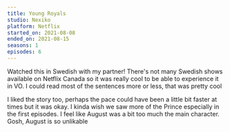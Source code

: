 ```yaml
---
title: Young Royals
studio: Nexiko
platform: Netflix
started_on: 2021-08-08
ended_on: 2021-08-15
seasons: 1
episodes: 6
---
```


Watched this in Swedish with my partner! There's not many Swedish shows available on Netflix Canada so it was really cool to be able to experience it in VO. I could read most of the sentences more or less, that was pretty cool

I liked the story too, perhaps the pace could have been a little bit faster at times but it was okay. I kinda wish we saw more of the Prince especially in the first episodes. I feel like August was a bit too much the main character. Gosh, August is so unlikable
